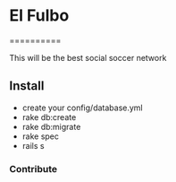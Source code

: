 # El Fulbo
==========


This will be the best social soccer network 

## Install
* create your config/database.yml
* rake db:create
* rake db:migrate
* rake spec
* rails s


### Contribute
